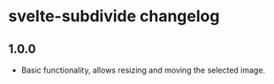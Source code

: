 # svelte-subdivide changelog

## 1.0.0

* Basic functionality, allows resizing and moving the selected image.
